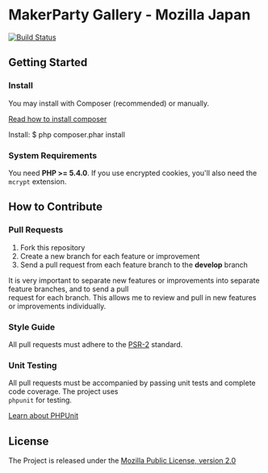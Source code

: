 MakerParty Gallery -  Mozilla Japan
===============
[![Build Status](https://secure.travis-ci.org/USERNAME/REPOSITRY)](http://travis-ci.org/USERNAME/REPOSITRY)



## Getting Started

### Install

You may install with Composer (recommended) or manually.

[Read how to install composer](http://getcomposer.org/doc/00-intro.md#installation-nix)

Install:
$ php composer.phar install


### System Requirements

You need **PHP >= 5.4.0**. If you use encrypted cookies, you'll also need the `mcrypt` extension.


## How to Contribute



### Pull Requests

1. Fork this repository  
2. Create a new branch for each feature or improvement  
3. Send a pull request from each feature branch to the **develop** branch

It is very important to separate new features or improvements into separate feature branches, and to send a pull  
request for each branch. This allows me to review and pull in new features or improvements individually.

### Style Guide

All pull requests must adhere to the [PSR-2](https://github.com/php-fig/fig-standards/blob/master/accepted/PSR-2-coding-style-guide.md) standard.

### Unit Testing

All pull requests must be accompanied by passing unit tests and complete code coverage. The project uses  
`phpunit` for testing.

[Learn about PHPUnit](https://github.com/sebastianbergmann/phpunit/)

## License

The Project is released under the [Mozilla Public License, version 2.0](LICENSE)

